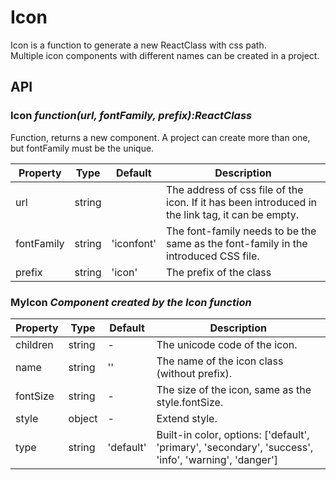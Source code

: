 # Icon
Icon is  a function to generate a new ReactClass with css path.
<br />
Multiple icon components with different names can be created in a project.

<example />

## API

### Icon *function(url, fontFamily, prefix):ReactClass*
Function, returns a new component. A project can create more than one, but fontFamily must be the unique.

| Property | Type | Default | Description |
| --- | --- | --- | --- |
| url | string |  | The address of css file of the icon. If it has been introduced in the link tag, it can be empty. |
| fontFamily | string | 'iconfont' | The font-family needs to be the same as the font-family in the introduced CSS file. |
| prefix | string | 'icon' | The prefix of the class |

### MyIcon *Component created by the Icon function*
| Property | Type | Default | Description |
| --- | --- | --- | --- |
| children | string | - | The unicode code of the icon. |
| name | string | '' | The name of the icon class (without prefix). |
| fontSize | string | - | The size of the icon, same as the style.fontSize. |
| style | object | - | Extend style. |
| type | string | 'default' | Built-in color, options: \['default', 'primary', 'secondary', 'success', 'info', 'warning', 'danger'] |